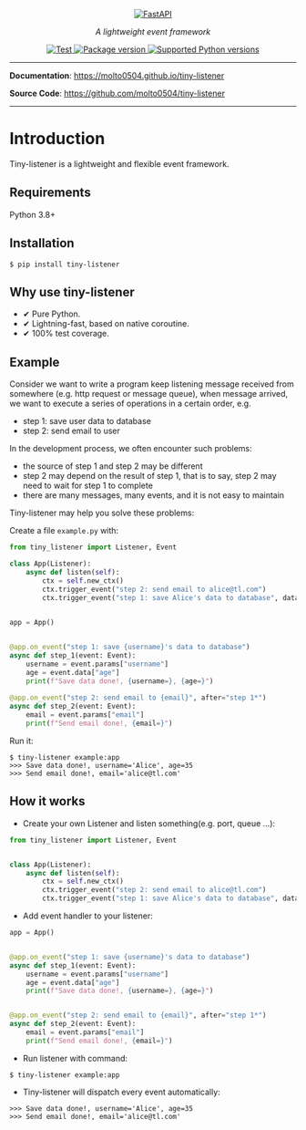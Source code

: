 <p align="center">
  <a href="https://molto0504.github.io/tiny-listener"><img src="https://molto0504.github.io/tiny-listener/logo-light.png#only-light" alt="FastAPI"></a>
</p>
<p align="center">
    <em>A lightweight event framework</em>
</p>

<p align="center">
<a href="https://github.com/molto0504/tiny-listener/actions" target="_blank">
    <img src="https://github.com/molto0504/tiny-listener/workflows/Test/badge.svg" alt="Test">
</a>
<a href="https://pypi.org/project/tiny-listener" target="_blank">
    <img src="https://badge.fury.io/py/tiny-listener.svg" alt="Package version">
</a>
<a href="https://pypi.org/project/tiny-listener" target="_blank">
    <img src="https://img.shields.io/pypi/pyversions/tiny-listener" alt="Supported Python versions">
</a>
</p>

---

**Documentation**: <a href="https://molto0504.github.io/tiny-listener" target="_blank"> https://molto0504.github.io/tiny-listener </a>

**Source Code**: <a href="https://github.com/molto0504/tiny-listener" target="_blank"> https://github.com/molto0504/tiny-listener </a>


--- 

# Introduction

Tiny-listener is a lightweight and flexible event framework.

## Requirements

Python 3.8+

## Installation

```shell
$ pip install tiny-listener
```

## Why use tiny-listener

- ✔ Pure Python.
- ✔ Lightning-fast, based on native coroutine.
- ✔ 100% test coverage.

## Example

Consider we want to write a program keep listening message received from somewhere (e.g. http request or message queue), when message arrived, we want to execute a series of operations in a certain order, e.g.

- step 1: save user data to database
- step 2: send email to user

In the development process, we often encounter such problems:

- the source of step 1 and step 2 may be different
- step 2 may depend on the result of step 1, that is to say, step 2 may need to wait for step 1 to complete
- there are many messages, many events, and it is not easy to maintain

Tiny-listener may help you solve these problems:


Create a file `example.py` with:

```python
from tiny_listener import Listener, Event

class App(Listener):
    async def listen(self):
        ctx = self.new_ctx()
        ctx.trigger_event("step 2: send email to alice@tl.com")
        ctx.trigger_event("step 1: save Alice's data to database", data={"age": 35})

        
app = App()


@app.on_event("step 1: save {username}'s data to database")
async def step_1(event: Event):
    username = event.params["username"]
    age = event.data["age"]
    print(f"Save data done!, {username=}, {age=}")
    
@app.on_event("step 2: send email to {email}", after="step 1*")
async def step_2(event: Event):
    email = event.params["email"]
    print(f"Send email done!, {email=}")

```

Run it:

```shell
$ tiny-listener example:app
>>> Save data done!, username='Alice', age=35
>>> Send email done!, email='alice@tl.com'
```

## How it works

* Create your own Listener and listen something(e.g. port, queue ...):

```python
from tiny_listener import Listener, Event


class App(Listener):
    async def listen(self):
        ctx = self.new_ctx()
        ctx.trigger_event("step 2: send email to alice@tl.com")
        ctx.trigger_event("step 1: save Alice's data to database", data={"age": 35})
```


* Add event handler to your listener:

```python
app = App()


@app.on_event("step 1: save {username}'s data to database")
async def step_1(event: Event):
    username = event.params["username"]
    age = event.data["age"]
    print(f"Save data done!, {username=}, {age=}")


@app.on_event("step 2: send email to {email}", after="step 1*")
async def step_2(event: Event):
    email = event.params["email"]
    print(f"Send email done!, {email=}")
```

* Run listener with command:

```shell
$ tiny-listener example:app
```

* Tiny-listener will dispatch every event automatically:

```shell
>>> Save data done!, username='Alice', age=35
>>> Send email done!, email='alice@tl.com'
```
